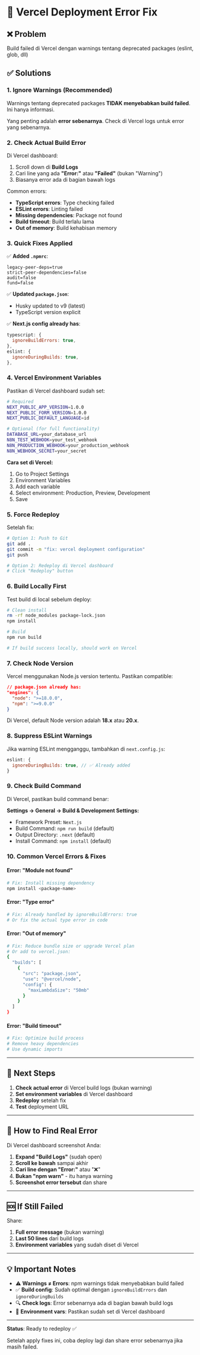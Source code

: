 # 🔧 Vercel Deployment Error Fix

## ❌ Problem

Build failed di Vercel dengan warnings tentang deprecated packages (eslint, glob, dll)

## ✅ Solutions

### 1. **Ignore Warnings (Recommended)**

Warnings tentang deprecated packages **TIDAK menyebabkan build failed**. Ini hanya informasi.

Yang penting adalah **error sebenarnya**. Check di Vercel logs untuk error yang sebenarnya.

### 2. **Check Actual Build Error**

Di Vercel dashboard:

1. Scroll down di **Build Logs**
2. Cari line yang ada **"Error:"** atau **"Failed"** (bukan "Warning")
3. Biasanya error ada di bagian bawah logs

Common errors:

- **TypeScript errors**: Type checking failed
- **ESLint errors**: Linting failed
- **Missing dependencies**: Package not found
- **Build timeout**: Build terlalu lama
- **Out of memory**: Build kehabisan memory

### 3. **Quick Fixes Applied**

✅ **Added `.npmrc`**:

```
legacy-peer-deps=true
strict-peer-dependencies=false
audit=false
fund=false
```

✅ **Updated `package.json`**:

- Husky updated to v9 (latest)
- TypeScript version explicit

✅ **Next.js config already has**:

```javascript
typescript: {
  ignoreBuildErrors: true,
},
eslint: {
  ignoreDuringBuilds: true,
},
```

### 4. **Vercel Environment Variables**

Pastikan di Vercel dashboard sudah set:

```bash
# Required
NEXT_PUBLIC_APP_VERSION=1.0.0
NEXT_PUBLIC_FORM_VERSION=1.0.0
NEXT_PUBLIC_DEFAULT_LANGUAGE=id

# Optional (for full functionality)
DATABASE_URL=your_database_url
N8N_TEST_WEBHOOK=your_test_webhook
N8N_PRODUCTION_WEBHOOK=your_production_webhook
N8N_WEBHOOK_SECRET=your_secret
```

**Cara set di Vercel:**

1. Go to Project Settings
2. Environment Variables
3. Add each variable
4. Select environment: Production, Preview, Development
5. Save

### 5. **Force Redeploy**

Setelah fix:

```bash
# Option 1: Push to Git
git add .
git commit -m "fix: vercel deployment configuration"
git push

# Option 2: Redeploy di Vercel dashboard
# Click "Redeploy" button
```

### 6. **Build Locally First**

Test build di local sebelum deploy:

```bash
# Clean install
rm -rf node_modules package-lock.json
npm install

# Build
npm run build

# If build success locally, should work on Vercel
```

### 7. **Check Node Version**

Vercel menggunakan Node.js version tertentu. Pastikan compatible:

```json
// package.json already has:
"engines": {
  "node": ">=18.0.0",
  "npm": ">=9.0.0"
}
```

Di Vercel, default Node version adalah **18.x** atau **20.x**.

### 8. **Suppress ESLint Warnings**

Jika warning ESLint mengganggu, tambahkan di `next.config.js`:

```javascript
eslint: {
  ignoreDuringBuilds: true, // ✅ Already added
}
```

### 9. **Check Build Command**

Di Vercel, pastikan build command benar:

**Settings → General → Build & Development Settings:**

- Framework Preset: `Next.js`
- Build Command: `npm run build` (default)
- Output Directory: `.next` (default)
- Install Command: `npm install` (default)

### 10. **Common Vercel Errors & Fixes**

#### Error: "Module not found"

```bash
# Fix: Install missing dependency
npm install <package-name>
```

#### Error: "Type error"

```bash
# Fix: Already handled by ignoreBuildErrors: true
# Or fix the actual type error in code
```

#### Error: "Out of memory"

```bash
# Fix: Reduce bundle size or upgrade Vercel plan
# Or add to vercel.json:
{
  "builds": [
    {
      "src": "package.json",
      "use": "@vercel/node",
      "config": {
        "maxLambdaSize": "50mb"
      }
    }
  ]
}
```

#### Error: "Build timeout"

```bash
# Fix: Optimize build process
# Remove heavy dependencies
# Use dynamic imports
```

---

## 🎯 Next Steps

1. **Check actual error** di Vercel build logs (bukan warning)
2. **Set environment variables** di Vercel dashboard
3. **Redeploy** setelah fix
4. **Test** deployment URL

---

## 📸 How to Find Real Error

Di Vercel dashboard screenshot Anda:

1. **Expand "Build Logs"** (sudah open)
2. **Scroll ke bawah** sampai akhir
3. **Cari line dengan "Error:"** atau "❌"
4. **Bukan "npm warn"** - itu hanya warning
5. **Screenshot error tersebut** dan share

---

## 🆘 If Still Failed

Share:

1. **Full error message** (bukan warning)
2. **Last 50 lines** dari build logs
3. **Environment variables** yang sudah diset di Vercel

---

## 💡 Important Notes

- ⚠️ **Warnings ≠ Errors**: npm warnings tidak menyebabkan build failed
- ✅ **Build config**: Sudah optimal dengan `ignoreBuildErrors` dan `ignoreDuringBuilds`
- 🔍 **Check logs**: Error sebenarnya ada di bagian bawah build logs
- 🚀 **Environment vars**: Pastikan sudah set di Vercel dashboard

---

**Status**: Ready to redeploy ✅

Setelah apply fixes ini, coba deploy lagi dan share error sebenarnya jika masih failed.
